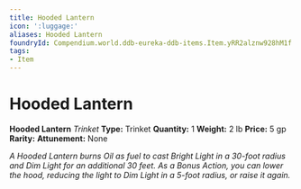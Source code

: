 ```yaml
---
title: Hooded Lantern
icon: ':luggage:'
aliases: Hooded Lantern
foundryId: Compendium.world.ddb-eureka-ddb-items.Item.yRR2alznw928hM1f
tags:
- Item
---
```


# Hooded Lantern

**Hooded Lantern**
_Trinket_
**Type:** Trinket
**Quantity:** 1
**Weight:** 2 lb
**Price:** 5 gp
**Rarity:** 
**Attunement:** None

*A Hooded Lantern burns Oil as fuel to cast Bright Light in a 30-foot radius and Dim Light for an additional 30 feet. As a Bonus Action, you can lower the hood, reducing the light to Dim Light in a 5-foot radius, or raise it again.*